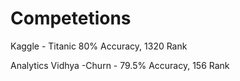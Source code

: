# Competetions
Kaggle - Titanic 80% Accuracy, 1320 Rank


Analytics Vidhya -Churn - 79.5% Accuracy, 156 Rank
